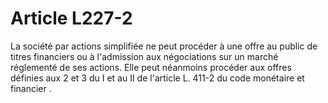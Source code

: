 # Article L227-2

La société par actions simplifiée ne peut procéder à une offre au public de  titres financiers ou à l'admission aux négociations sur un marché réglementé de  ses actions. Elle peut néanmoins procéder aux offres définies aux 2 et 3 du I et  au  II de l'article L. 411-2 du code monétaire et  financier .